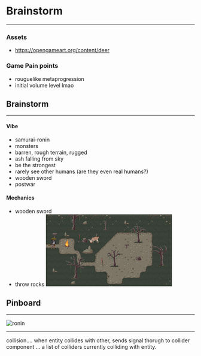 # Brainstorm
---
### Assets
- https://opengameart.org/content/deer

### Game Pain points
- rouguelike metaprogression
- initial volume level lmao

## Brainstorm
---
#### Vibe
- samurai-ronin
- monsters
- barren, rough terrain, rugged
- ash falling from sky
- be the strongest 
- rarely see other humans (are they even real humans?)
- wooden sword
- postwar

#### Mechanics
- wooden sword
- throw rocks
![concept](docs/images/mocklevel_crop.png)

## Pinboard
---
![ronin](https://the8bitpimp.files.wordpress.com/2015/10/ronin_topdown_21.gif)


---

collision.... when entity collides with other, sends signal thorugh to collider component ... a list of colliders currently colliding with entity.